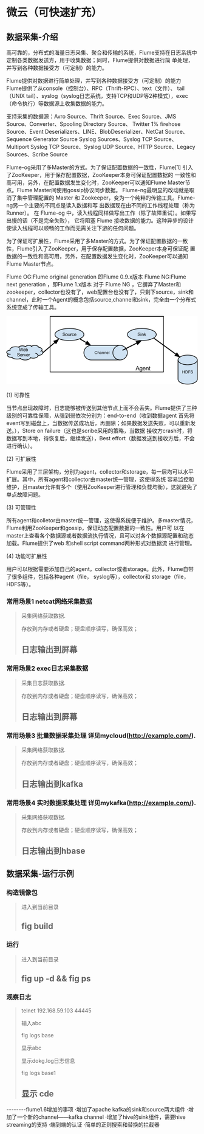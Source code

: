 微云（可快速扩充）
====================

数据采集-介绍
---------------------

高可靠的，分布式的海量日志采集、聚合和传输的系统，Flume支持在日志系统中定制各类数据发送方，用于收集数据；同时，Flume提供对数据进行简
单处理，并写到各种数据接受方（可定制）的能力。

Flume提供对数据进行简单处理，并写到各种数据接受方（可定制）的能力 Flume提供了从console（控制台）、RPC（Thrift-RPC）、text（文件）、
tail（UNIX tail）、syslog（syslog日志系统，支持TCP和UDP等2种模式），exec（命令执行）等数据源上收集数据的能力。

支持采集的数据源：Avro Source、Thrift Source、Exec Source、JMS Source、Converter、Spooling Directory Source、
Twitter 1% firehose Source、Event Deserializers、LINE、BlobDeserializer、NetCat Source、Sequence Generator Source
Syslog Sources、Syslog TCP Source、Multiport Syslog TCP Source、Syslog UDP Source、HTTP Source、Legacy Sources、Scribe Source

Flume-og采用了多Master的方式。为了保证配置数据的一致性，Flume[1] 引入了ZooKeeper，用于保存配置数据，ZooKeeper本身可保证配置数据的
一致性和高可用，另外，在配置数据发生变化时，ZooKeeper可以通知Flume Master节点。Flume Master间使用gossip协议同步数据。
Flume-ng最明显的改动就是取消了集中管理配置的 Master 和 Zookeeper，变为一个纯粹的传输工具。Flume-ng另一个主要的不同点是读入数据和写
出数据现在由不同的工作线程处理（称为 Runner）。 在 Flume-og 中，读入线程同样做写出工作（除了故障重试）。如果写出慢的话（不是完全失败），
它将阻塞 Flume 接收数据的能力。这种异步的设计使读入线程可以顺畅的工作而无需关注下游的任何问题。

为了保证可扩展性，Flume采用了多Master的方式。为了保证配置数据的一致性，Flume引入了ZooKeeper，用于保存配置数据，ZooKeeper本身可保证配
置数据的一致性和高可用，另外，在配置数据发生变化时，ZooKeeper可以通知Flume Master节点。


Flume OG:Flume original generation 即Flume 0.9.x版本
Flume NG:Flume next generation ，即Flume 1.x版本
对于 Flume NG ，它摒弃了Master和zookeeper，collector也没有了，web配置台也没有了，只剩下source，sink和channel，此时一个Agent的概念包括source,channel和sink，完全由一个分布式系统变成了传输工具。


![alt text](resource/UserGuide_image00.png "Title")

(1) 可靠性

当节点出现故障时，日志能够被传送到其他节点上而不会丢失。Flume提供了三种级别的可靠性保障，从强到弱依次分别为：end-to-end（收到数据agent
首先将event写到磁盘上，当数据传送成功后，再删除；如果数据发送失败，可以重新发送。），Store on failure（这也是scribe采用的策略，当数据
接收方crash时，将数据写到本地，待恢复后，继续发送），Best effort（数据发送到接收方后，不会进行确认）。

(2) 可扩展性

Flume采用了三层架构，分别为agent，collector和storage，每一层均可以水平扩展。其中，所有agent和collector由master统一管理，这使得系统
容易监控和维护，且master允许有多个（使用ZooKeeper进行管理和负载均衡），这就避免了单点故障问题。

(3) 可管理性

所有agent和colletor由master统一管理，这使得系统便于维护。多master情况，Flume利用ZooKeeper和gossip，保证动态配置数据的一致性。用户可
以在master上查看各个数据源或者数据流执行情况，且可以对各个数据源配置和动态加载。Flume提供了web 和shell script command两种形式对数据流
进行管理。

(4) 功能可扩展性

用户可以根据需要添加自己的agent，collector或者storage。此外，Flume自带了很多组件，包括各种agent（file， syslog等），collector和
storage（file，HDFS等）。

### 常用场景1 netcat网络采集数据

> 采集网络获取数据.
>
> 存放到内存或者硬盘；硬盘顺序读写，确保高效；
>
> ## 日志输出到屏幕

### 常用场景2 exec日志采集数据

> 采集日志获取数据.
>
> 存放到内存或者硬盘；硬盘顺序读写，确保高效；
>
> ## 日志输出到屏幕

### 常用场景3 批量数据采集处理 详见mycloud(http://example.com/).

> 采集网络获取数据.
>
> 存放到内存或者硬盘；硬盘顺序读写，确保高效；
>
> ## 日志输出到kafka

### 常用场景4 实时数据采集处理 详见mykafka(http://example.com/).

> 采集网络获取数据.
>
> 存放到内存或者硬盘；硬盘顺序读写，确保高效；
>
> ## 日志输出到hbase

数据采集-运行示例
---------------------
### 构造镜像包
> 进入到当前目录
> ## fig build
### 运行
> 进入到当前目录
> ## fig up -d && fig ps
### 观察日志
> telnet 192.168.59.103 44445
>
> 输入abc
>
> fig logs base
>
> 显示abc
>
> 显示dokg.log日志信息
>
> fig logs base1
>
> ## 显示 cde

--------flume1.6增加的事项
·增加了apache kafka的sink和source两大组件
·增加了一个新的channel——kafka channel
·增加了hive的sink组件，需要hive streaming的支持
·端到端的认证
·简单的正则搜索和替换的拦截器
